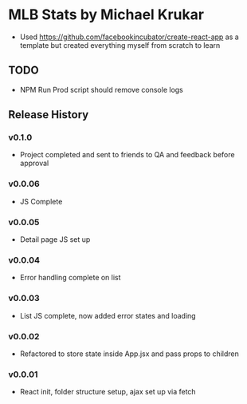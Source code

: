 # MLB Stats by Michael Krukar

- Used https://github.com/facebookincubator/create-react-app as a template but created everything myself from scratch to learn

## TODO
- NPM Run Prod script should remove console logs

## Release History

### v0.1.0
- Project completed and sent to friends to QA and feedback before approval

### v0.0.06
- JS Complete

### v0.0.05
- Detail page JS set up

### v0.0.04
- Error handling complete on list

### v0.0.03
- List JS complete, now added error states and loading

### v0.0.02
- Refactored to store state inside App.jsx and pass props to children

### v0.0.01
- React init, folder structure setup, ajax set up via fetch
